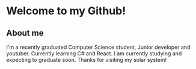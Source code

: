 # Welcome to my Github!

## About me
I'm a recently graduated Computer Science student, Junior developer and youtuber. Currently learning C# and React. I am currently studying and expecting to graduate soon. Thanks for visiting my solar system!


